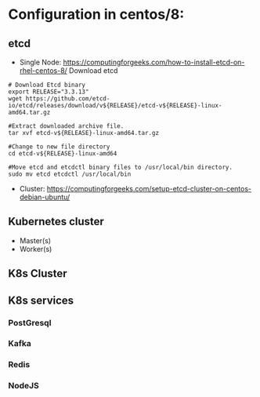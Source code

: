 # Configuration in centos/8:

## etcd
- Single Node: https://computingforgeeks.com/how-to-install-etcd-on-rhel-centos-8/
Download etcd
```
# Download Etcd binary
export RELEASE="3.3.13"
wget https://github.com/etcd-io/etcd/releases/download/v${RELEASE}/etcd-v${RELEASE}-linux-amd64.tar.gz

#Extract downloaded archive file.
tar xvf etcd-v${RELEASE}-linux-amd64.tar.gz

#Change to new file directory
cd etcd-v${RELEASE}-linux-amd64

#Move etcd and etcdctl binary files to /usr/local/bin directory.
sudo mv etcd etcdctl /usr/local/bin 
```
- Cluster: https://computingforgeeks.com/setup-etcd-cluster-on-centos-debian-ubuntu/

## Kubernetes cluster
- Master(s)
- Worker(s)

## K8s Cluster

## K8s services

### PostGresql

### Kafka

### Redis

### NodeJS
